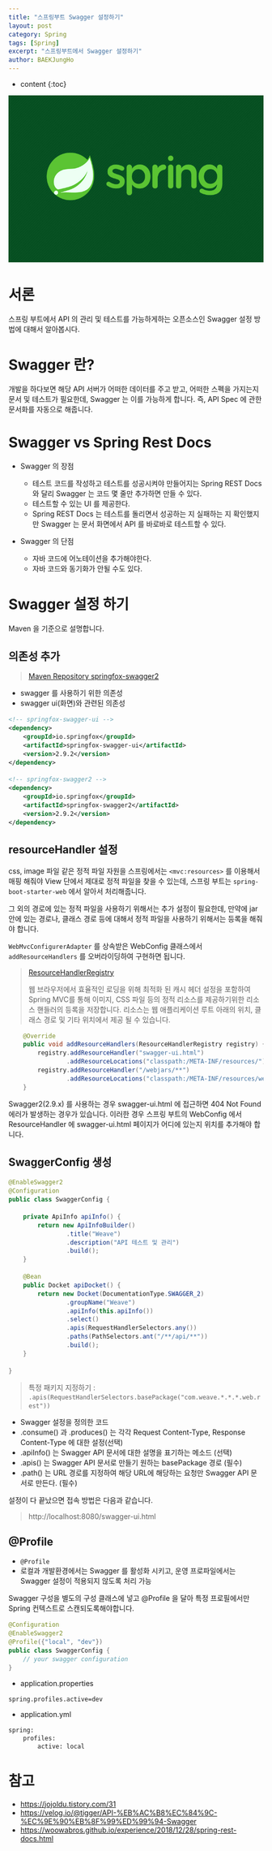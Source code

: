 ```yaml
---
title: "스프링부트 Swagger 설정하기"
layout: post
category: Spring
tags: [Spring]
excerpt: "스프링부트에서 Swagger 설정하기"
author: BAEKJungHo
---
```


* content
{:toc}

![logo](/images/posts/logo/SPRING.jpg)

# 서론

스프링 부트에서 API 의 관리 및 테스트를 가능하게하는 오픈소스인 Swagger 설정 방법에 대해서 알아봅시다.

# Swagger 란?

개발을 하다보면 해당 API 서버가 어떠한 데이터를 주고 받고, 어떠한 스펙을 가지는지 문서 및 테스트가 필요한데, Swagger 는 이를 가능하게 합니다. 
즉, API Spec 에 관한 문서화를 자동으로 해줍니다.

# Swagger vs Spring Rest Docs

- Swagger 의 장점
    - 테스트 코드를 작성하고 테스트를 성공시켜야 만들어지는 Spring REST Docs 와 달리 Swagger 는 코드 몇 줄만 추가하면 만들 수 있다.
    - 테스트할 수 있는 UI 를 제공한다.
    - Spring REST Docs 는 테스트를 돌리면서 성공하는 지 실패하는 지 확인했지만 Swagger 는 문서 화면에서 API 를 바로바로 테스트할 수 있다.

- Swagger 의 단점
    - 자바 코드에 어노테이션을 추가해야한다.
    - 자바 코드와 동기화가 안될 수도 있다.

# Swagger 설정 하기

Maven 을 기준으로 설명합니다.

## 의존성 추가

> [Maven Repository springfox-swagger2](https://mvnrepository.com/artifact/io.springfox/springfox-swagger2)

- swagger 를 사용하기 위한 의존성
- swagger ui(화면)와 관련된 의존성

```xml
<!-- springfox-swagger-ui -->
<dependency>
    <groupId>io.springfox</groupId>
    <artifactId>springfox-swagger-ui</artifactId>
    <version>2.9.2</version>
</dependency>

<!-- springfox-swagger2 -->
<dependency>
    <groupId>io.springfox</groupId>
    <artifactId>springfox-swagger2</artifactId>
    <version>2.9.2</version>
</dependency>
```

## resourceHandler 설정

css, image 파일 같은 정적 파일 자원을 스프링에서는 `<mvc:resources>` 를 이용해서 매핑 해줘야 View 단에서 제대로 정적 파일을 찾을 수 있는데, 스프링 부트는 `spring-boot-starter-web` 에서
알아서 처리해줍니다.

그 외의 경로에 있는 정적 파일을 사용하기 위해서는 추가 설정이 필요한데, 만약에 jar 안에 있는 경로나, 클래스 경로 등에 대해서 정적 파일을 사용하기 위해서는 등록을 해줘야 합니다.

`WebMvcConfigurerAdapter` 를 상속받은 WebConfig 클래스에서 `addResourceHandlers` 를 오버라이딩하여 구현하면 됩니다.

> [ResourceHandlerRegistry](https://docs.spring.io/spring-framework/docs/current/javadoc-api/org/springframework/web/servlet/config/annotation/ResourceHandlerRegistry.html) 
>
> 웹 브라우저에서 효율적인 로딩을 위해 최적화 된 캐시 헤더 설정을 포함하여 Spring MVC를 통해 이미지, CSS 파일 등의 정적 리소스를 제공하기위한 리소스 핸들러의 등록을 저장합니다. 리소스는 웹 애플리케이션 루트 아래의 위치, 클래스 경로 및 기타 위치에서 제공 될 수 있습니다.


```java
    @Override
    public void addResourceHandlers(ResourceHandlerRegistry registry) {
        registry.addResourceHandler("swagger-ui.html")
                .addResourceLocations("classpath:/META-INF/resources/");
        registry.addResourceHandler("/webjars/**")
                .addResourceLocations("classpath:/META-INF/resources/webjars/");
    }
```

Swagger2(2.9.x) 를 사용하는 경우 swagger-ui.html 에 접근하면 404 Not Found 에러가 발생하는 경우가 있습니다. 이러한 경우 스프링 부트의 WebConfig 에서 ResourceHandler 에 swagger-ui.html 페이지가 어디에 있는지 위치를 추가해야 합니다.

## SwaggerConfig 생성

```java
@EnableSwagger2
@Configuration
public class SwaggerConfig {

    private ApiInfo apiInfo() {
        return new ApiInfoBuilder()
                .title("Weave")
                .description("API 테스트 및 관리")
                .build();
    }

    @Bean
    public Docket apiDocket() {
        return new Docket(DocumentationType.SWAGGER_2)
                .groupName("Weave")
                .apiInfo(this.apiInfo())
                .select()
                .apis(RequestHandlerSelectors.any())
                .paths(PathSelectors.ant("/**/api/**"))
                .build();
    }

}
```

> 특정 패키지 지정하기 : `.apis(RequestHandlerSelectors.basePackage("com.weave.*.*.*.web.rest"))`

- Swagger 설정을 정의한 코드
 - .consume() 과 .produces() 는 각각 Request Content-Type, Response Content-Type 에 대한 설정(선택)
 - .apiInfo() 는 Swagger API 문서에 대한 설명을 표기하는 메소드 (선택)
 - .apis() 는 Swagger API 문서로 만들기 원하는 basePackage 경로 (필수)
 - .path() 는 URL 경로를 지정하여 해당 URL에 해당하는 요청만 Swagger API 문서로 만든다. (필수)

설정이 다 끝났으면 접속 방법은 다음과 같습니다.

> http://localhost:8080/swagger-ui.html

## @Profile
 
 - `@Profile`
  - 로컬과 개발환경에서는 Swagger 를 활성화 시키고, 운영 프로파일에서는 Swagger 설정이 적용되지 않도록 처리 가능
  
Swagger 구성을 별도의 구성 클래스에 넣고 @Profile 을 달아 특정 프로필에서만 Spring 컨텍스트로 스캔되도록해야합니다.

```java
@Configuration
@EnableSwagger2
@Profile({"local", "dev"})
public class SwaggerConfig {
    // your swagger configuration
}
```

- application.properties

```
spring.profiles.active=dev
``` 

- application.yml

```
spring:
    profiles:
        active: local
```

# 참고

- https://jojoldu.tistory.com/31
- https://velog.io/@tigger/API-%EB%AC%B8%EC%84%9C-%EC%9E%90%EB%8F%99%ED%99%94-Swagger
- https://woowabros.github.io/experience/2018/12/28/spring-rest-docs.html